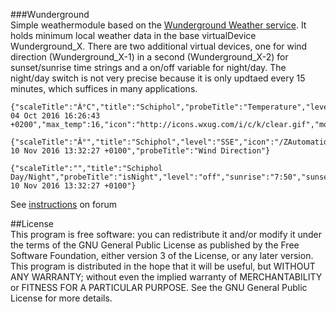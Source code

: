 ###Wunderground    
Simple weathermodule based on the [Wunderground Weather service](https://www.wunderground.com/?apiref=06d5c981eb770fb1). It holds minimum local weather data in the base virtualDevice Wunderground_X. There are two additional virtual devices, one for wind direction (Wunderground_X-1) in a second (Wunderground_X-2) for sunset/sunrise time strings and a on/off variable for night/day. The night/day switch is not very precise because it is only updtaed every 15 minutes, which suffices in many applications.      
```     
{"scaleTitle":"Â°C","title":"Schiphol","probeTitle":"Temperature","level":15.3,"windgust":16,"pressure":1036,"wind_degrees":98,"observe_time":"Tue, 04 Oct 2016 16:26:43 +0200","max_temp":16,"icon":"http://icons.wxug.com/i/c/k/clear.gif","modificationTime":1468154510} 

{"scaleTitle":"Â°","title":"Schiphol","level":"SSE","icon":"/ZAutomation/api/v1/load/modulemedia/Wunderground/SSE.png","timeStamp":"Thu, 10 Nov 2016 13:32:27 +0100","probeTitle":"Wind Direction"}

{"scaleTitle":"","title":"Schiphol Day/Night","probeTitle":"isNight","level":"off","sunrise":"7:50","sunset":"16:45","icon":"/ZAutomation/api/v1/load/modulemedia/Wunderground/day.png","observe_time":"Thu, 10 Nov 2016 13:32:27 +0100"}
```
See [instructions](http://forum.z-wave.me/viewtopic.php?f=3424&t=21246) on forum

##License    
This program is free software: you can redistribute it and/or modify it under the terms of the GNU General Public License as published by the Free Software Foundation, either version 3 of the License, or any later version.    
This program is distributed in the hope that it will be useful, but WITHOUT ANY WARRANTY; without even the implied warranty of MERCHANTABILITY or FITNESS FOR A PARTICULAR PURPOSE. See the GNU General Public License for more details.    

